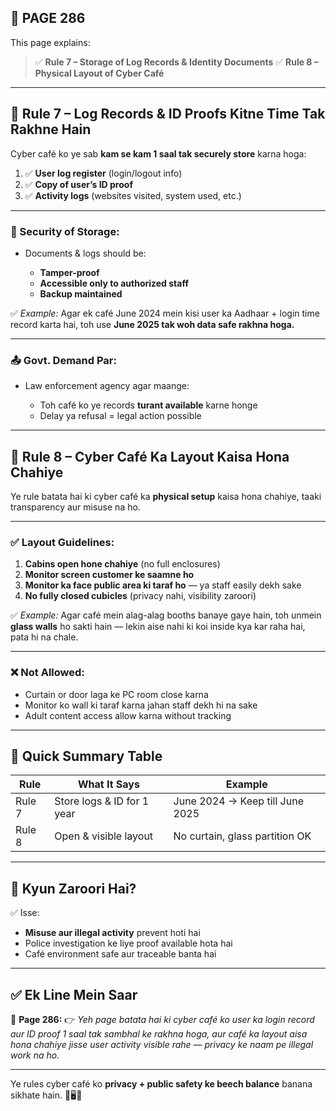 ## 📄 **PAGE 286**

This page explains:

> ✅ **Rule 7 – Storage of Log Records & Identity Documents**
> ✅ **Rule 8 – Physical Layout of Cyber Café**

---

## 🔹 **Rule 7 – Log Records & ID Proofs Kitne Time Tak Rakhne Hain**

Cyber café ko ye sab **kam se kam 1 saal tak securely store** karna hoga:

1. ✅ **User log register** (login/logout info)
2. ✅ **Copy of user’s ID proof**
3. ✅ **Activity logs** (websites visited, system used, etc.)

---

### 🔐 Security of Storage:

* Documents & logs should be:

  * **Tamper-proof**
  * **Accessible only to authorized staff**
  * **Backup maintained**

✅ *Example:*
Agar ek café June 2024 mein kisi user ka Aadhaar + login time record karta hai, toh use **June 2025 tak woh data safe rakhna hoga.**

---

### 📤 Govt. Demand Par:

* Law enforcement agency agar maange:

  * Toh café ko ye records **turant available** karne honge
  * Delay ya refusal = legal action possible

---

## 🔹 **Rule 8 – Cyber Café Ka Layout Kaisa Hona Chahiye**

Ye rule batata hai ki cyber café ka **physical setup** kaisa hona chahiye, taaki transparency aur misuse na ho.

---

### ✅ Layout Guidelines:

1. **Cabins open hone chahiye** (no full enclosures)
2. **Monitor screen customer ke saamne ho**
3. **Monitor ka face public area ki taraf ho** — ya staff easily dekh sake
4. **No fully closed cubicles** (privacy nahi, visibility zaroori)

✅ *Example:*
Agar café mein alag-alag booths banaye gaye hain, toh unmein **glass walls** ho sakti hain — lekin aise nahi ki koi inside kya kar raha hai, pata hi na chale.

---

### ❌ Not Allowed:

* Curtain or door laga ke PC room close karna
* Monitor ko wall ki taraf karna jahan staff dekh hi na sake
* Adult content access allow karna without tracking

---

## 🧩 **Quick Summary Table**

| Rule   | What It Says               | Example                         |
| ------ | -------------------------- | ------------------------------- |
| Rule 7 | Store logs & ID for 1 year | June 2024 → Keep till June 2025 |
| Rule 8 | Open & visible layout      | No curtain, glass partition OK  |

---

## 🔹 **Kyun Zaroori Hai?**

✅ Isse:

* **Misuse aur illegal activity** prevent hoti hai
* Police investigation ke liye proof available hota hai
* Café environment safe aur traceable banta hai

---

## ✅ **Ek Line Mein Saar**

📌 **Page 286:**
👉 *Yeh page batata hai ki cyber café ko user ka login record aur ID proof 1 saal tak sambhal ke rakhna hoga, aur café ka layout aisa hona chahiye jisse user activity visible rahe — privacy ke naam pe illegal work na ho.*

---

Ye rules cyber café ko **privacy + public safety ke beech balance** banana sikhate hain. 🔐🖥️👀

